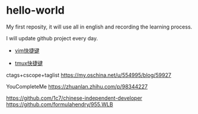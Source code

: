 # hello-world
My first reposity, it will use all in english and recording the learning process.

I will update github project every day.
* [vim快捷键](https://github.com/hey-monster/hello-world/blob/master/doc/vim%E5%BF%AB%E6%8D%B7%E9%94%AE.md)

* [tmux快捷键](http://louiszhai.github.io/2017/09/30/tmux/#Tmux%E5%BF%AB%E6%8D%B7%E6%8C%87%E4%BB%A4)

ctags+cscope+taglist
https://my.oschina.net/u/554995/blog/59927

YouCompleteMe
https://zhuanlan.zhihu.com/p/98344227


https://github.com/1c7/chinese-independent-developer
https://github.com/formulahendry/955.WLB
